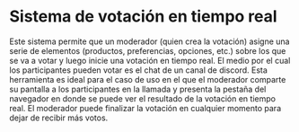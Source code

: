 # Sistema de votación en tiempo real

Este sistema permite que un moderador (quien crea la votación) asigne una serie
de elementos (productos, preferencias, opciones, etc.) sobre los que se va a votar
y luego inicie una votación en tiempo real. El medio por el cual los participantes
pueden votar es el chat de un canal de discord. Esta herramienta es ideal para el caso
de uso en el que el moderador comparte su pantalla a los participantes en la llamada
y presenta la pestaña del navegador en donde se puede ver el resultado de la votación
en tiempo real. El moderador puede finalizar la votación en cualquier momento para
dejar de recibir más votos.
